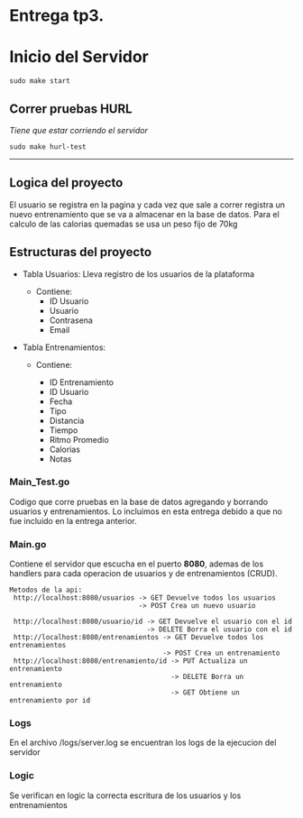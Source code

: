 # Entrega tp3.

# Inicio del Servidor
    sudo make start
## Correr pruebas HURL
*Tiene que estar corriendo el servidor*

    sudo make hurl-test



------------------

## Logica del proyecto
El usuario se registra en la pagina y cada vez que sale a correr registra un nuevo entrenamiento que se va a almacenar en la base de datos. Para el calculo de las calorias quemadas se usa un peso fijo de 70kg

## Estructuras del proyecto
- Tabla Usuarios: Lleva registro de los usuarios de la plataforma
    
  - Contiene: 
    - ID Usuario
    - Usuario
    - Contrasena
    - Email
    
- Tabla Entrenamientos:

  - Contiene:
    
    - ID Entrenamiento
    - ID Usuario
    - Fecha
    - Tipo
    - Distancia
    - Tiempo
    - Ritmo Promedio
    - Calorias
    - Notas


### Main_Test.go

Codigo que corre pruebas en la base de datos agregando y borrando usuarios y entrenamientos. Lo incluimos en esta entrega debido a que no fue incluido en la entrega anterior.
### Main.go

Contiene el servidor que escucha en el puerto **8080**, ademas de los handlers para cada operacion de usuarios y de entrenamientos (CRUD).

    Metodos de la api:
     http://localhost:8080/usuarios -> GET Devuelve todos los usuarios
                                    -> POST Crea un nuevo usuario

     http://localhost:8080/usuario/id -> GET Devuelve el usuario con el id
                                      -> DELETE Borra el usuario con el id
     http://localhost:8080/entrenamientos -> GET Devuelve todos los entrenamientos
                                          -> POST Crea un entrenamiento
     http://localhost:8080/entrenamiento/id -> PUT Actualiza un entrenamiento
                                            -> DELETE Borra un entrenamiento
                                            -> GET Obtiene un entrenamiento por id

### Logs
En el archivo /logs/server.log se encuentran los logs de la ejecucion del servidor
### Logic
Se verifican en logic la correcta escritura de los usuarios y los entrenamientos

